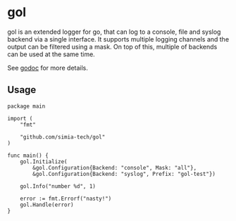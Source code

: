 # gol

gol is an extended logger for go, that can log to a console, file and syslog backend via a single interface. It
supports multiple logging channels and the output can be filtered using a mask. On top of this, multiple of
backends can be used at the same time.

See [godoc](http://godoc.org/github.com/simia-tech/gol) for more details.

## Usage

	package main

	import (
		"fmt"

		"github.com/simia-tech/gol"
	)

	func main() {
		gol.Initialize(
			&gol.Configuration{Backend: "console", Mask: "all"},
			&gol.Configuration{Backend: "syslog", Prefix: "gol-test"})

		gol.Info("number %d", 1)

		error := fmt.Errorf("nasty!")
		gol.Handle(error)
	}
